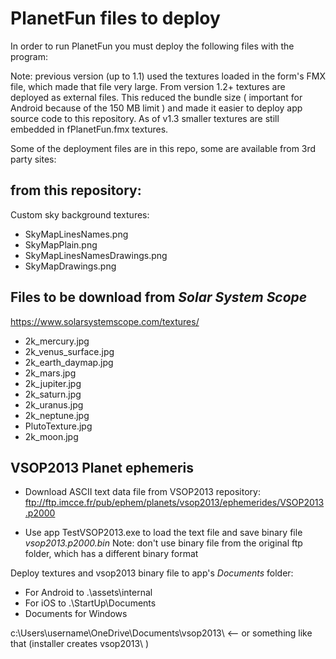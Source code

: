 # PlanetFun files to deploy 

In order to run PlanetFun you must deploy the following files with the program:

Note: previous version (up to 1.1) used the textures loaded in the form's FMX file, which made that file very large.
From version 1.2+ textures are deployed as external files. 
This reduced the bundle size ( important for Android because of the 150 MB limit )
and made it easier to deploy app source code to this repository.
As of v1.3 smaller textures are still embedded in fPlanetFun.fmx textures. 

Some of the deployment files are in this repo, some are available from 3rd party sites:

## from this repository:

Custom sky background textures:

* SkyMapLinesNames.png
* SkyMapPlain.png
* SkyMapLinesNamesDrawings.png 
* SkyMapDrawings.png

## Files to be download from  *Solar System Scope*
https://www.solarsystemscope.com/textures/

* 2k_mercury.jpg      
* 2k_venus_surface.jpg
* 2k_earth_daymap.jpg 
* 2k_mars.jpg         
* 2k_jupiter.jpg      
* 2k_saturn.jpg       
* 2k_uranus.jpg       
* 2k_neptune.jpg      
* PlutoTexture.jpg    
* 2k_moon.jpg    

## VSOP2013 Planet ephemeris
* Download ASCII text data file from VSOP2013 repository:
ftp://ftp.imcce.fr/pub/ephem/planets/vsop2013/ephemerides/VSOP2013.p2000 

* Use app TestVSOP2013.exe to load the text file and save binary file *vsop2013.p2000.bin*
Note: don't use binary file from the original ftp folder, which has a different binary format

Deploy textures and vsop2013 binary file to app's *Documents* folder:

* For Android to .\assets\internal
* For iOS to .\StartUp\Documents
* Documents for Windows  

c:\Users\username\OneDrive\Documents\vsop2013\    <--  or something like that (installer creates vsop2013\ )


